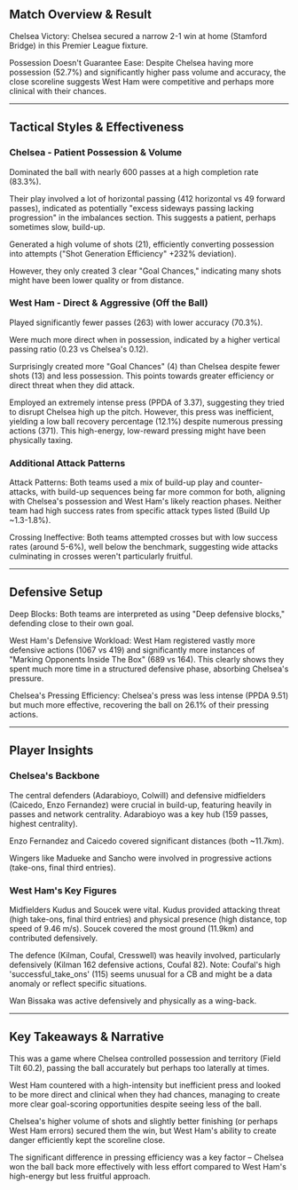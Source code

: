 
## Match Overview & Result

Chelsea Victory: Chelsea secured a narrow 2-1 win at home (Stamford Bridge) in this Premier League fixture.

Possession Doesn't Guarantee Ease: Despite Chelsea having more possession (52.7%) and significantly higher pass volume and accuracy, the close scoreline suggests West Ham were competitive and perhaps more clinical with their chances.

---

## Tactical Styles & Effectiveness

### Chelsea - Patient Possession & Volume

Dominated the ball with nearly 600 passes at a high completion rate (83.3%).

Their play involved a lot of horizontal passing (412 horizontal vs 49 forward passes), indicated as potentially "excess sideways passing lacking progression" in the imbalances section. This suggests a patient, perhaps sometimes slow, build-up.

Generated a high volume of shots (21), efficiently converting possession into attempts ("Shot Generation Efficiency" +232% deviation).

However, they only created 3 clear "Goal Chances," indicating many shots might have been lower quality or from distance.

### West Ham - Direct & Aggressive (Off the Ball)

Played significantly fewer passes (263) with lower accuracy (70.3%).

Were much more direct when in possession, indicated by a higher vertical passing ratio (0.23 vs Chelsea's 0.12).

Surprisingly created more "Goal Chances" (4) than Chelsea despite fewer shots (13) and less possession. This points towards greater efficiency or direct threat when they did attack.

Employed an extremely intense press (PPDA of 3.37), suggesting they tried to disrupt Chelsea high up the pitch. However, this press was inefficient, yielding a low ball recovery percentage (12.1%) despite numerous pressing actions (371). This high-energy, low-reward pressing might have been physically taxing.

### Additional Attack Patterns

Attack Patterns: Both teams used a mix of build-up play and counter-attacks, with build-up sequences being far more common for both, aligning with Chelsea's possession and West Ham's likely reaction phases. Neither team had high success rates from specific attack types listed (Build Up ~1.3-1.8%).

Crossing Ineffective: Both teams attempted crosses but with low success rates (around 5-6%), well below the benchmark, suggesting wide attacks culminating in crosses weren't particularly fruitful.

---

## Defensive Setup

Deep Blocks: Both teams are interpreted as using "Deep defensive blocks," defending close to their own goal.

West Ham's Defensive Workload: West Ham registered vastly more defensive actions (1067 vs 419) and significantly more instances of "Marking Opponents Inside The Box" (689 vs 164). This clearly shows they spent much more time in a structured defensive phase, absorbing Chelsea's pressure.

Chelsea's Pressing Efficiency: Chelsea's press was less intense (PPDA 9.51) but much more effective, recovering the ball on 26.1% of their pressing actions.

---

## Player Insights

### Chelsea's Backbone

The central defenders (Adarabioyo, Colwill) and defensive midfielders (Caicedo, Enzo Fernandez) were crucial in build-up, featuring heavily in passes and network centrality. Adarabioyo was a key hub (159 passes, highest centrality).

Enzo Fernandez and Caicedo covered significant distances (both ~11.7km).

Wingers like Madueke and Sancho were involved in progressive actions (take-ons, final third entries).

### West Ham's Key Figures

Midfielders Kudus and Soucek were vital. Kudus provided attacking threat (high take-ons, final third entries) and physical presence (high distance, top speed of 9.46 m/s). Soucek covered the most ground (11.9km) and contributed defensively.

The defence (Kilman, Coufal, Cresswell) was heavily involved, particularly defensively (Kilman 162 defensive actions, Coufal 82). Note: Coufal's high 'successful_take_ons' (115) seems unusual for a CB and might be a data anomaly or reflect specific situations.

Wan Bissaka was active defensively and physically as a wing-back.

---

## Key Takeaways & Narrative

This was a game where Chelsea controlled possession and territory (Field Tilt 60.2), passing the ball accurately but perhaps too laterally at times.

West Ham countered with a high-intensity but inefficient press and looked to be more direct and clinical when they had chances, managing to create more clear goal-scoring opportunities despite seeing less of the ball.

Chelsea's higher volume of shots and slightly better finishing (or perhaps West Ham errors) secured them the win, but West Ham's ability to create danger efficiently kept the scoreline close.

The significant difference in pressing efficiency was a key factor – Chelsea won the ball back more effectively with less effort compared to West Ham's high-energy but less fruitful approach.